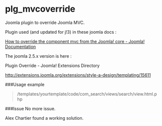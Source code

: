 plg_mvcoverride
===============

Joomla plugin to override Joomla MVC.

Plugin used (and updated for j!3) in these joomla docs :

 [How to override the component mvc from the Joomla! core - Joomla! Documentation](http://docs.joomla.org/How_to_override_the_component_mvc_from_the_Joomla!_core) 

The joomla 2.5.x version is here :

Plugin Override - Joomla! Extensions Directory

http://extensions.joomla.org/extensions/style-a-design/templating/15611

###Usage example 

>/templates/yourtemplate/code/com_search/views/search/view.html.php

###Issue
No more issue.

Alex Chartier found a working solution.
